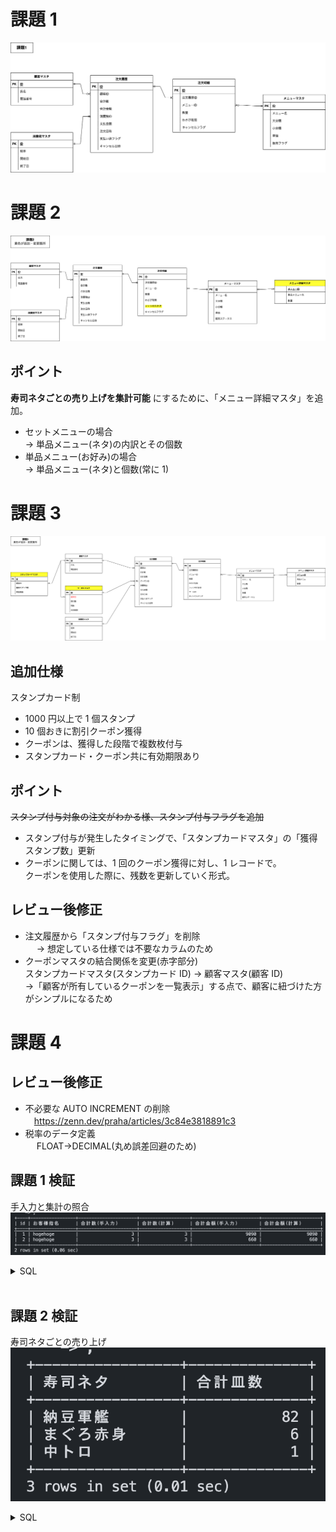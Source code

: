 # 課題 1

![](./images/issue1.png)

# 課題 2

![](./images/issue2.png)

## ポイント

**寿司ネタごとの売り上げを集計可能** にするために、「メニュー詳細マスタ」を追加。

- セットメニューの場合  
  → 単品メニュー(ネタ)の内訳とその個数
- 単品メニュー(お好み)の場合  
  → 単品メニュー(ネタ)と個数(常に 1)

# 課題 3

![](./images/issue3_修正後.png)

## 追加仕様

スタンプカード制

- 1000 円以上で 1 個スタンプ
- 10 個おきに割引クーポン獲得
- クーポンは、獲得した段階で複数枚付与
- スタンプカード・クーポン共に有効期限あり

## ポイント

~~スタンプ付与対象の注文がわかる様、スタンプ付与フラグを追加~~

- スタンプ付与が発生したタイミングで、「スタンプカードマスタ」の「獲得スタンプ数」更新
- クーポンに関しては、1 回のクーポン獲得に対し、1 レコードで。  
  クーポンを使用した際に、残数を更新していく形式。

## レビュー後修正

- 注文履歴から「スタンプ付与フラグ」を削除  
  　 → 想定している仕様では不要なカラムのため
- クーポンマスタの結合関係を変更(赤字部分)  
  スタンプカードマスタ(スタンプカード ID) → 顧客マスタ(顧客 ID)  
  →「顧客が所有しているクーポンを一覧表示」する点で、顧客に紐づけた方がシンプルになるため

# 課題 4

## レビュー後修正

- 不必要な AUTO INCREMENT の削除  
  　https://zenn.dev/praha/articles/3c84e3818891c3
- 税率のデータ定義  
  　 FLOAT→DECIMAL(丸め誤差回避のため)

## 課題 1 検証

手入力と集計の照合  
![](./images/issue4_verified_issue1.png)

<details><summary>SQL</summary>

```sql
-- 注文テーブル
CREATE TABLE orders (
  -- id INT NOT NULL PRIMARY KEY AUTO_INCREMENT
  -- AUTO_INCREMENTの削除
  id INT NOT NULL PRIMARY KEY
  ,customer_id INT
  ,total_count INT
  ,total_amount INT
  ,tax_id INT
  ,payment INT
  ,finish_payment_flag INT
);

INSERT INTO orders values
(1, 1, 3, 9090, 1, 9999, 1)
,(2, 1, 3,660, 1, 726, 2)
;

/* ==============================================*/

-- 注文詳細テーブル
CREATE TABLE order_details (
  -- id INT NOT NULL PRIMARY KEY AUTO_INCREMENT
  -- AUTO_INCREMENTの削除
  id INT NOT NULL PRIMARY KEY
  ,order_id INT
  ,menu_id INT
  ,count_dishes INT
);

INSERT INTO order_details values
(1, 1, 6, 1)
,(2, 1, 1, 2)
,(3, 2, 3, 2)
,(4, 2, 5, 1)
;


/* ==============================================*/

-- 顧客マスタ
CREATE TABLE customer (
  -- id INT NOT NULL PRIMARY KEY AUTO_INCREMENT
  -- AUTO_INCREMENTの削除
  id INT NOT NULL PRIMARY KEY
  ,name VARCHAR(16)
  -- ,phone_number VARCHAR(13)
  -- 余裕を持って20に変更
  ,phone_number VARCHAR(20)
);

INSERT INTO customer value
(1, 'hogehoge', 'xxx-xxxx-xxxx')
;



/* ==============================================*/

-- 税率マスタ
CREATE TABLE tax (
  id INT NOT NULL PRIMARY KEY AUTO_INCREMENT
  -- ,rate FLOAT
  -- 丸め誤差回避のため、decimalで定義
  ,rate DECIMAL
  ,start_date_jst DATE
  ,end_date_jst DATE
);

INSERT INTO tax value
(1, 0.1, null, null);


/* ==============================================*/

--メニューマスタ
CREATE TABLE menu (
  id INT NOT NULL PRIMARY KEY AUTO_INCREMENT
  ,name VARCHAR(256)
  ,major_div VARCHAR(256)
  ,miner_div VARCHAR(256)
  ,cost INT
);


INSERT INTO menu values
(1, 'まぐろ赤身', 'お好み寿司', '220円（税別）', 220)
,(2, '玉子', 'お好み寿司', '100円（税別）', 100)
,(3, '納豆軍艦', 'お好み寿司', '100円（税別）',100)
,(4, 'ゆでげそ', 'お好み寿司', '150円（税別）',150)
,(5, '中トロ', 'お好み寿司', '460円（税別）',460)
,(6, 'はな', 'セットメニュー', '盛り込み', 8650)
;


/* ==============================================*/

-- 課題1 検証
WITH tmp AS (
  SELECT
    orders.id
    ,customer.name
    ,orders.total_count
    ,orders.total_amount
  FROM orders
  INNER JOIN customer
  ON orders.customer_id = customer.id
  -- 不要な結合
  -- INNER JOIN tax
  -- ON orders.tax_id = tax.id
)
SELECT
  tmp.id
  ,tmp.name AS 'お客様指名'
  ,tmp.total_count AS '合計数(手入力)'
  ,SUM(count_dishes) AS '合計数(計算)'
  ,tmp.total_amount AS '合計金額(手入力)'
  ,SUM(menu.cost * count_dishes) AS '合計金額(計算)'
FROM order_details od
INNER JOIN menu
ON od.menu_id = menu.id
INNER JOIN tmp
ON od.order_id = tmp.id
GROUP BY tmp.id
;
```

</details>
<br>

## 課題 2 検証

寿司ネタごとの売り上げ  
![](./images/issue4_verified_issue2.png)

<details><summary>SQL</summary>

```sql
-- 注文テーブル
CREATE TABLE orders (
  -- id INT NOT NULL PRIMARY KEY AUTO_INCREMENT
  -- AUTO_INCREMENTの削除
  id INT NOT NULL PRIMARY KEY
  ,customer_id INT
  ,total_count INT
  ,total_amount INT
  ,tax_id INT
  ,payment INT
  ,finish_payment_flag INT
);

INSERT INTO orders values
(1, 1, 3, 9090, 1, 9999, 1)
,(2, 1, 3,660, 1, 726, 2)
;

/* ==============================================*/

-- 注文詳細テーブル
CREATE TABLE order_details (
  -- id INT NOT NULL PRIMARY KEY AUTO_INCREMENT
  -- AUTO_INCREMENTの削除
  id INT NOT NULL PRIMARY KEY
  ,order_id INT
  ,menu_id INT
  ,count_dishes INT
);

INSERT INTO order_details values
(1, 1, 6, 1)
,(2, 1, 1, 2)
,(3, 2, 3, 2)
,(4, 2, 5, 1)
;


/* ==============================================*/

-- 顧客マスタ
CREATE TABLE customer (
  -- id INT NOT NULL PRIMARY KEY AUTO_INCREMENT
  -- AUTO_INCREMENTの削除
  id INT NOT NULL PRIMARY KEY
  ,name VARCHAR(16)
  -- ,phone_number VARCHAR(13)
  -- 余裕を持って20に変更
  ,phone_number VARCHAR(20)
);

INSERT INTO customer value
(1, 'hogehoge', 'xxx-xxxx-xxxx')
;



/* ==============================================*/

-- 税率マスタ
CREATE TABLE tax (
  id INT NOT NULL PRIMARY KEY AUTO_INCREMENT
  -- ,rate FLOAT
  -- 丸め誤差回避のため、decimalで定義
  ,rate DECIMAL
  ,start_date_jst DATE
  ,end_date_jst DATE
);

INSERT INTO tax value
(1, 0.1, null, null);


/* ==============================================*/

--メニューマスタ
CREATE TABLE menu (
  id INT NOT NULL PRIMARY KEY AUTO_INCREMENT
  ,name VARCHAR(256)
  ,major_div VARCHAR(256)
  ,miner_div VARCHAR(256)
  ,cost INT
);


INSERT INTO menu values
(1, 'まぐろ赤身', 'お好み寿司', '220円（税別）', 220)
,(2, '玉子', 'お好み寿司', '100円（税別）', 100)
,(3, '納豆軍艦', 'お好み寿司', '100円（税別）',100)
,(4, 'ゆでげそ', 'お好み寿司', '150円（税別）',150)
,(5, '中トロ', 'お好み寿司', '460円（税別）',460)
,(6, 'はな', 'セットメニュー', '盛り込み', 8650)
;

/* ==============================================*/

--セットメニュー詳細マスタ
CREATE TABLE menu_detail (
  menu_id INT NOT NULL
  ,single_menu_name VARCHAR(256)
  ,count INT
);


INSERT INTO menu_detail values
(1, 'まぐろ赤身', 1)
,(2, '玉子', 1)
,(3, '納豆軍艦', 1)
,(4, 'ゆでげそ', 1)
,(5, '中トロ', 1)
,(6, '納豆軍艦', 80)
,(6, 'まぐろ赤身', 4)
;


/* ==============================================*/

-- 課題2 検証
-- 売れている寿司ネタ
WITH ods AS (
  SELECT
    od.menu_id
    ,menu.name
    ,od.count_dishes
  FROM order_details od
  INNER JOIN menu
  ON od.menu_id = menu.id
)
SELECT
  md.single_menu_name '寿司ネタ'
  ,sum(ods.count_dishes * md.count) '合計皿数'
FROM ods
LEFT JOIN menu_detail md
ON ods.menu_id = md.menu_id
GROUP BY md.single_menu_name
ORDER BY sum(ods.count_dishes * md.count) desc
;
```

</details>
